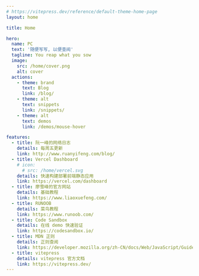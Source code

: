 ```yaml
---
# https://vitepress.dev/reference/default-theme-home-page
layout: home

title: Home

hero:
  name: PC
  text: '随便写写, 以便查阅'
  tagline: You reap what you sow
  image:
    src: /home/cover.png
    alt: cover
  actions:
    - theme: brand
      text: Blog
      link: /blog/
    - theme: alt
      text: snippets
      link: /snippets/
    - theme: alt
      text: demos
      link: /demos/mouse-hover

features:
  - title: 阮一峰的网络日志
    details: 每周五更新
    link: http://www.ruanyifeng.com/blog/
  - title: Vercel Dashboard
    # icon:
      # src: /home/vercel.svg
    details: 快速构建部署前端静态应用
    link: https://vercel.com/dashboard
  - title: 廖雪峰的官方网站
    details: 基础教程
    link: https://www.liaoxuefeng.com/
  - title: RUNOOB
    details: 菜鸟教程
    link: https://www.runoob.com/
  - title: Code Sandbox
    details: 在线 demo 快速验证
    link: https://codesandbox.io/
  - title: MDN 正则
    details: 正则查阅
    link: https://developer.mozilla.org/zh-CN/docs/Web/JavaScript/Guide/Regular_Expressions
  - title: vitepress
    details: vitepress 官方文档
    link: https://vitepress.dev/
---
```

